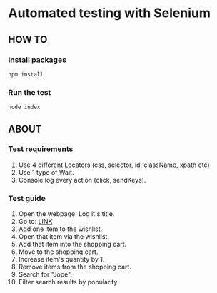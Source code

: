 ﻿# Automated testing with Selenium

## HOW TO

### Install packages

`npm install`

### Run the test

`node index`

## ABOUT

### Test requirements

1. Use 4 different Locators (css, selector, id, className, xpath etc)
2. Use 1 type of Wait.
3. Console.log every action (click, sendKeys).

### Test guide

1. Open the webpage. Log it's title.
2. Go to: [LINK](https://www.weekendshoes.ee/naistele/saapad.html)
3. Add one item to the wishlist.
4. Open that item via the wishlist.
5. Add that item into the shopping cart.
6. Move to the shopping cart.
7. Increase item's quantity by 1.
8. Remove items from the shopping cart.
9. Search for "Jope".
10. Filter search results by popularity.
